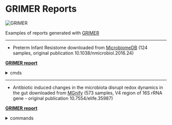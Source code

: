 # GRIMER Reports

![GRIMER](grimer/img/logo.png)

Examples of reports generated with [GRIMER](https://github.com/pirovc/grimer)

---

- Preterm Infant Resistome downloaded from [MicrobiomeDB](https://microbiomedb.org/mbio/app/record/dataset/DS_82fe0308e2) (124 samples, original publication 10.1038/nmicrobiol.2016.24)

**[GRIMER report](https://pirovc.github.io/grimer-reports/microbiomedb/ResistomeAmplicon.html)**

<details>
  <summary>cmds</summary>

```bash
wget https://microbiomedb.org/common/downloads/release-22/82fe0308e2032de2041694df6592ba542ea84b86/ResistomeAmplicon.16s_DADA2.taxon_abundance.biom

wget https://microbiomedb.org/common/downloads/release-22/82fe0308e2032de2041694df6592ba542ea84b86/ResistomeAmplicon.16s_DADA2.taxon_abundance.tsv

grimer -c grimer/config/default.yaml -i ResistomeAmplicon.16s_DADA2.taxon_abundance.biom -m ResistomeAmplicon.16s_DADA2.sample_details.tsv -d -g -t ncbi -r superkingdom phylum class order family genus species --title "MicrobiomeDB Preterm Infant Resistome (V4)" -o ResistomeAmplicon.html
```

</details>

---

- Antibiotic induced changes in the microbiota disrupt redox dynamics in the gut downloaded from [MGnify](https://www.ebi.ac.uk/metagenomics/studies/MGYS00005180) (573 samples, V4 region of 16S rRNA gene - original publication 10.7554/elife.35987)

**[GRIMER report](https://pirovc.github.io/grimer-reports/mgnify/MGYS00005180.html)**

<details>
  <summary>commands</summary>

```
# Download
STUDYACC="MGYS00005180"
grimer/scripts/mgnify_download.py $STUDYACC mgnify/

# Select largest profile available and metadata
TABLE=$(ls -S mgnify/${PREFIX}*taxonomy_abundances*.tsv.gz | head -n 1)
METADATA="mgnify/${STUDYACC}_metadata.tsv.gz"

grimer -c config/default.yaml -i $TABLE -m $METADATA -f ";" --obs-replace '^.+__' '' '_' ' ' -r superkingdom kingdom phylum class order family genus species -t ncbi -d -g -o "mgnify/${STUDYACC}.html" --title "MGnify ${STUDYACC}"  

```

</details>
